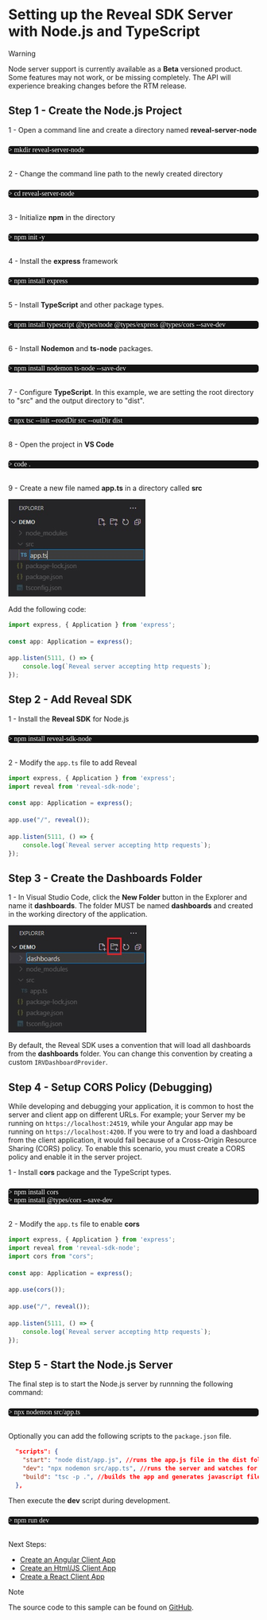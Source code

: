 # Setting up the Reveal SDK Server with Node.js and TypeScript

> [!WARNING]
> Node server support is currently available as a **Beta** versioned product. Some features may not work, or be missing completely. The API will experience breaking changes before the RTM release.

## Step 1 - Create the Node.js Project

1 - Open a command line and create a directory named **reveal-server-node**
<pre style="background:#141414;color:white;display:inline-block;padding:16x;margin-top:10px;font-family:'Consolas';border-radius:5px;width:100%">
> mkdir reveal-server-node
</pre>

2 - Change the command line path to the newly created directory
<pre style="background:#141414;color:white;display:inline-block;padding:16x;margin-top:10px;font-family:'Consolas';border-radius:5px;width:100%">
> cd reveal-server-node
</pre>

3 - Initialize **npm** in the directory
<pre style="background:#141414;color:white;display:inline-block;padding:16x;margin-top:10px;font-family:'Consolas';border-radius:5px;width:100%">
> npm init -y
</pre>

4 - Install the **express** framework
<pre style="background:#141414;color:white;display:inline-block;padding:16x;margin-top:10px;font-family:'Consolas';border-radius:5px;width:100%">
> npm install express
</pre>

5 - Install **TypeScript** and other package types.
<pre style="background:#141414;color:white;display:inline-block;padding:16x;margin-top:10px;font-family:'Consolas';border-radius:5px;width:100%">
> npm install typescript @types/node @types/express @types/cors --save-dev
</pre>

6 - Install **Nodemon** and **ts-node** packages.
<pre style="background:#141414;color:white;display:inline-block;padding:16x;margin-top:10px;font-family:'Consolas';border-radius:5px;width:100%">
> npm install nodemon ts-node --save-dev
</pre>

7 - Configure **TypeScript**. In this example, we are setting the root directory to "src" and the output directory to "dist".
<pre style="background:#141414;color:white;display:inline-block;padding:16x;margin-top:10px;font-family:'Consolas';border-radius:5px;width:100%">
> npx tsc --init --rootDir src --outDir dist
</pre>

8 - Open the project in **VS Code**
<pre style="background:#141414;color:white;display:inline-block;padding:16x;margin-top:10px;font-family:'Consolas';border-radius:5px;width:100%">
> code .
</pre>

9 - Create a new file named **app.ts** in a directory called **src**

![](images/getting-started-server-node-typescript-create-app-file.jpg)

Add the following code:

```javascript
import express, { Application } from 'express';

const app: Application = express();

app.listen(5111, () => {
	console.log(`Reveal server accepting http requests`);
});
```

## Step 2 - Add Reveal SDK

1 - Install the **Reveal SDK** for Node.js
<pre style="background:#141414;color:white;display:inline-block;padding:16x;margin-top:10px;font-family:'Consolas';border-radius:5px;width:100%">
> npm install reveal-sdk-node
</pre>

2 - Modify the `app.ts` file to add Reveal

```javascript
import express, { Application } from 'express';
import reveal from 'reveal-sdk-node';

const app: Application = express();

app.use("/", reveal());

app.listen(5111, () => {
	console.log(`Reveal server accepting http requests`);
});
```

## Step 3 - Create the Dashboards Folder

1 - In Visual Studio Code, click the **New Folder** button in the Explorer and name it **dashboards**. The folder MUST be named **dashboards** and created in the working directory of the application.

![](images/getting-started-server-node-typescript-create-dashboards-folder.jpg)

By default, the Reveal SDK uses a convention that will load all dashboards from the **dashboards** folder. You can change this convention by creating a custom `IRVDashboardProvider`.

## Step 4 - Setup CORS Policy (Debugging)

While developing and debugging your application, it is common to host the server and client app on different URLs. For example; your Server my be running on `https://localhost:24519`, while your Angular app may be running on `https://localhost:4200`. If you were to try and load a dashboard from the client application, it would fail because of a Cross-Origin Resource Sharing (CORS) policy. To enable this scenario, you must create a CORS policy and enable it in the server project.

1 - Install **cors** package and the TypeScript types.
<pre style="background:#141414;color:white;display:inline-block;padding:16x;margin-top:10px;font-family:'Consolas';border-radius:5px;width:100%">
> npm install cors
> npm install @types/cors --save-dev
</pre>

2 - Modify the `app.ts` file to enable **cors**

```javascript
import express, { Application } from 'express';
import reveal from 'reveal-sdk-node';
import cors from "cors";

const app: Application = express();

app.use(cors());

app.use("/", reveal());

app.listen(5111, () => {
	console.log(`Reveal server accepting http requests`);
});
```

## Step 5 - Start the Node.js Server

The final step is to start the Node.js server by runnning the following command:

<pre style="background:#141414;color:white;display:inline-block;padding:16x;margin-top:10px;font-family:'Consolas';border-radius:5px;width:100%">
> npx nodemon src/app.ts
</pre>

Optionally you can add the following scripts to the `package.json` file.

```json
  "scripts": {
    "start": "node dist/app.js", //runs the app.js file in the dist folder that was generated from the build script
    "dev": "npx nodemon src/app.ts", //runs the server and watches for changes during development
    "build": "tsc -p .", //builds the app and generates javascript files in the dist folder
  },
```

Then execute the **dev** script during development.

<pre style="background:#141414;color:white;display:inline-block;padding:16x;margin-top:10px;font-family:'Consolas';border-radius:5px;width:100%">
> npm run dev
</pre>

Next Steps:
- [Create an Angular Client App](getting-started-angular.md)
- [Create an Html/JS Client App](getting-started-javascript.md)
- [Create a React Client App](getting-started-react.md)

> [!NOTE]
> The source code to this sample can be found on [GitHub](https://github.com/RevealBi/sdk-samples-javascript/tree/main/01-GettingStarted/server/nodejs-typescript).